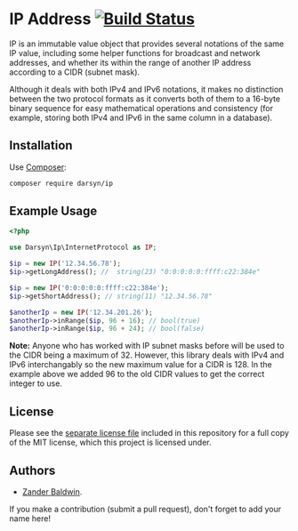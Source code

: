 # IP Address [![Build Status](https://travis-ci.org/darsyn/ip.svg?branch=master)](https://travis-ci.org/darsyn/ip)

IP is an immutable value object that provides several notations of the same IP value, including some helper functions
for broadcast and network addresses, and whether its within the range of another IP address according to a CIDR
(subnet mask).

Although it deals with both IPv4 and IPv6 notations, it makes no distinction between the two protocol formats as it
converts both of them to a 16-byte binary sequence for easy mathematical operations and consistency (for example,
storing both IPv4 and IPv6 in the same column in a database).

## Installation

Use [Composer](http://getcomposer.org):

```bash
composer require darsyn/ip
```

## Example Usage

```php
<?php

use Darsyn\Ip\InternetProtocol as IP;

$ip = new IP('12.34.56.78');
$ip->getLongAddress(); //  string(23) "0:0:0:0:0:ffff:c22:384e"

$ip = new IP('0:0:0:0:0:ffff:c22:384e');
$ip->getShortAddress(); // string(11) "12.34.56.78"

$anotherIp = new IP('12.34.201.26');
$anotherIp->inRange($ip, 96 + 16); // bool(true)
$anotherIp->inRange($ip, 96 + 24); // bool(false)
```

**Note:** Anyone who has worked with IP subnet masks before will be used to the CIDR being a maximum of 32. However,
this library deals with IPv4 and IPv6 interchangably so the new maximum value for a CIDR is 128. In the example above we
added 96 to the old CIDR values to get the correct integer to use.

## License

Please see the [separate license file](LICENSE.md) included in this repository for a full copy of the MIT license,
which this project is licensed under.

## Authors

- [Zander Baldwin](https://zanderbaldwin.com).

If you make a contribution (submit a pull request), don't forget to add your name here!
